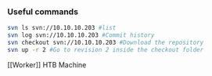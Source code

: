 ### Useful commands  

```bash
svn ls svn://10.10.10.203 #list
svn log svn://10.10.10.203 #Commit history
svn checkout svn://10.10.10.203 #Download the repository
svn up -r 2 #Go to revision 2 inside the checkout folder
```
[[Worker]] HTB Machine

